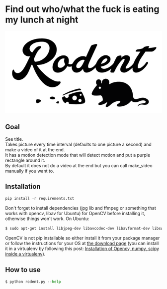 # Find out who/what the fuck is eating my lunch at night

![Rodent](/logo.png)

## Goal
See title.  
Takes picture every time interval (defaults to one picture a second) and make a video of it at the end.  
It has a motion detection mode that will detect motion and put a purple rectangle around it.  
By default it does not do a video at the end but you can call make_video manually if you want to.

## Installation

```python
pip install -r requirements.txt
```
Don't forget to install dependencies (jpg lib and ffmpeg or something that works with opencv, libav for Ubuntu) for OpenCV before installing it, otherwise things won't work.
On Ubuntu:

```bash
$ sudo apt-get install libjpeg-dev libavcodec-dev libavformat-dev libswscale-dev
```

OpenCV is not pip installable so either install it from your package manager or follow the instructions for your OS at [the download page](http://opencv.org/downloads.html) (you can install it in a virtualenv by following this post: [Installation of Opencv, numpy, scipy inside a virtualenv](https://medium.com/@manuganji/installation-of-opencv-numpy-scipy-inside-a-virtualenv-bf4d82220313)).  


## How to use
```python
$ python rodent.py --help
```
